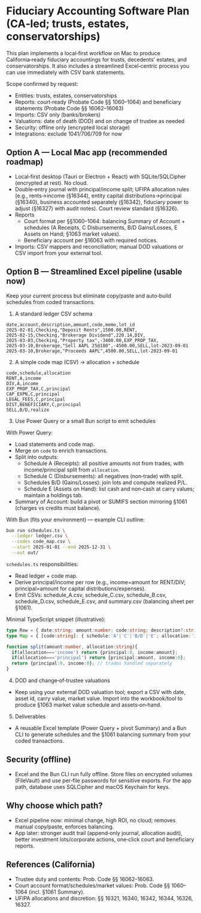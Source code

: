 # Fiduciary Accounting Software Plan (CA‑led; trusts, estates, conservatorships)

This plan implements a local‑first workflow on Mac to produce California‑ready fiduciary accountings for trusts, decedents’ estates, and conservatorships. It also includes a streamlined Excel‑centric process you can use immediately with CSV bank statements.

Scope confirmed by request:
- Entities: trusts, estates, conservatorships
- Reports: court‑ready (Probate Code §§ 1060–1064) and beneficiary statements (Probate Code §§ 16062–16063)
- Imports: CSV only (banks/brokers)
- Valuations: date of death (DOD) and on change of trustee as needed
- Security: offline only (encrypted local storage)
- Integrations: exclude 1041/706/709 for now

## Option A — Local Mac app (recommended roadmap)

- Local‑first desktop (Tauri or Electron + React) with SQLite/SQLCipher (encrypted at rest). No cloud.
- Double‑entry journal with principal/income split; UFIPA allocation rules (e.g., rents→income (§16344), entity capital distributions→principal (§16340), business accounted separately (§16342), fiduciary power to adjust (§16327) with audit notes). Court review standard (§16326).
- Reports
  - Court format per §§1060–1064: balancing Summary of Account + schedules (A Receipts, C Disbursements, B/D Gains/Losses, E Assets on Hand; §1063 market values).
  - Beneficiary account per §16063 with required notices.
- Imports: CSV mappers and reconciliation; manual DOD valuations or CSV import from your external tool.

## Option B — Streamlined Excel pipeline (usable now)

Keep your current process but eliminate copy/paste and auto‑build schedules from coded transactions.

1) A standard ledger CSV schema
```
date,account,description,amount,code,memo,lot_id
2025-02-01,Checking,"Deposit Rents",1500.00,RENT,
2025-02-15,Checking,"Brokerage Dividend",220.14,DIV,
2025-03-03,Checking,"Property tax",-3400.00,EXP_PROP_TAX,
2025-03-10,Brokerage,"Sell AAPL 25@180",-4500.00,SELL,lot-2023-09-01
2025-03-10,Brokerage,"Proceeds AAPL",4500.00,SELL,lot-2023-09-01
```

2) A simple code map (CSV) → allocation + schedule
```
code,schedule,allocation
RENT,A,income
DIV,A,income
EXP_PROP_TAX,C,principal
CAP_EXPN,C,principal
LEGAL_FEES,C,principal
DIST,BENEFICIARY,C,principal
SELL,B/D,realize
```

3) Use Power Query or a small Bun script to emit schedules

With Power Query:
- Load statements and code map.
- Merge on `code` to enrich transactions.
- Split into outputs:
  - Schedule A (Receipts): all positive amounts not from trades, with income/principal split from `allocation`.
  - Schedule C (Disbursements): all negatives (non‑trade) with split.
  - Schedules B/D (Gains/Losses): join lots and compute realized P/L.
  - Schedule E (Assets on Hand): list cash and non‑cash at carry values; maintain a holdings tab.
- Summary of Account: build a pivot or SUMIFS section mirroring §1061 (charges vs credits must balance).

With Bun (fits your environment) — example CLI outline:
```bash
bun run schedules.ts \
  --ledger ledger.csv \
  --codes code_map.csv \
  --start 2025-01-01 --end 2025-12-31 \
  --out out/
```

`schedules.ts` responsibilities:
- Read ledger + code map.
- Derive principal/income per row (e.g., income=amount for RENT/DIV; principal=amount for capital distributions/expenses).
- Emit CSVs: schedule_A.csv, schedule_C.csv, schedule_B.csv, schedule_D.csv, schedule_E.csv, and summary.csv (balancing sheet per §1061).

Minimal TypeScript snippet (illustrative):
```ts
type Row = { date:string; amount:number; code:string; description?:string };
type Map = { [code:string]: { schedule:'A'|'C'|'B/D'|'E'; allocation:'income'|'principal'|'realize' } };

function split(amount:number, allocation:string){
  if(allocation==='income') return {principal:0, income:amount};
  if(allocation==='principal') return {principal:amount, income:0};
  return {principal:0, income:0}; // trades handled separately
}
```

4) DOD and change‑of‑trustee valuations
- Keep using your external DOD valuation tool; export a CSV with date, asset id, carry value, market value. Import into the workbook/tool to produce §1063 market value schedule and assets‑on‑hand.

5) Deliverables
- A reusable Excel template (Power Query + pivot Summary) and a Bun CLI to generate schedules and the §1061 balancing summary from your coded transactions.

## Security (offline)

- Excel and the Bun CLI run fully offline. Store files on encrypted volumes (FileVault) and use per‑file passwords for sensitive exports. For the app path, database uses SQLCipher and macOS Keychain for keys.

## Why choose which path?

- Excel pipeline now: minimal change, high ROI, no cloud; removes manual copy/paste, enforces balancing.
- App later: stronger audit trail (append‑only journal, allocation audit), better investment lots/corporate actions, one‑click court and beneficiary reports.

## References (California)

- Trustee duty and contents: Prob. Code §§ 16062–16063.
- Court account format/schedules/market values: Prob. Code §§ 1060–1064 (incl. §1061 Summary).
- UFIPA allocations and discretion: §§ 16321, 16340, 16342, 16344, 16326, 16327.
